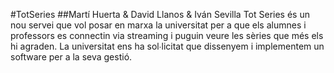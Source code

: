 #TotSeries
##Martí Huerta & David Llanos & Iván Sevilla
Tot Series és un nou servei que vol posar en marxa la universitat per a que els alumnes i professors es connectin via streaming i puguin veure les sèries que més els hi agraden. La universitat ens ha sol∙licitat que dissenyem i implementem un software per a la seva gestió.
